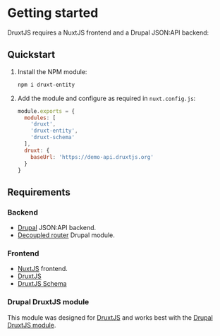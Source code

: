 # Getting started

DruxtJS requires a NuxtJS frontend and a Drupal JSON:API backend:

## Quickstart

1. Install the NPM module:
    ```sh
    npm i druxt-entity
    ```

2. Add the module and configure as required in `nuxt.config.js`:
    ```js
    module.exports = {
      modules: [
        'druxt',
        'druxt-entity',
        'druxt-schema'
      ],
      druxt: {
        baseUrl: 'https://demo-api.druxtjs.org'
      }
    }
    ```

## Requirements

### Backend
- [Drupal](https://drupal.org) JSON:API backend.
- [Decoupled router](https://www.drupal.org/project/decoupled_router) Drupal module.

### Frontend
- [NuxtJS](https://nuxtjs.org) frontend.
- [DruxtJS](https://druxtjs.org)
- [DruxtJS Schema](https://schema.druxtjs.org)

### Drupal DruxtJS module

This module was designed for [DruxtJS](https://druxtjs.org) and works best with the [Drupal DruxtJS module](https://www.drupal.org/project/druxt).
